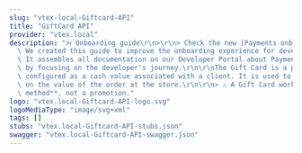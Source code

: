 ```yaml
---
slug: "vtex-local-Giftcard-API"
title: "GiftCard API"
provider: "vtex.local"
description: ">ℹ️ Onboarding guide\r\n>\r\n> Check the new [Payments onboarding guide](https://developers.vtex.com/docs/guides/payments-overview).\
  \ We created this guide to improve the onboarding experience for developers at VTEX.\
  \ It assembles all documentation on our Developer Portal about Payments and is organized\
  \ by focusing on the developer's journey.\r\n\r\nThe Gift Card is a payment method\
  \ configured as a cash value associated with a client. It is used to grant a discount\
  \ on the value of the order at the store.\r\n\r\n> ⚠ A Gift Card works as a **payment\
  \ method**, not a promotion."
logo: "vtex.local-Giftcard-API-logo.svg"
logoMediaType: "image/svg+xml"
tags: []
stubs: "vtex.local-Giftcard-API-stubs.json"
swagger: "vtex.local-Giftcard-API-swagger.json"
---
```

